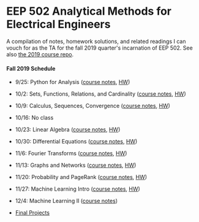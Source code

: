 # EEP 502 Analytical Methods for Electrical Engineers 
A compilation of notes, homework solutions, and related readings I can vouch for as the TA for the fall 2019 quarter's incarnation of EEP 502. See also [the 2019 course repo](https://github.com/klavins/EE502P).

#### Fall 2019 Schedule

- 9/25: Python for Analysis ([course notes](https://github.com/VictorCannestro/EEP502/blob/master/W1_Intro_to_Python/1_Python.ipynb), [HW](https://github.com/VictorCannestro/EEP502/blob/master/All_Solutions/HW_01_Python_Due_10_02_Solutions_Version1.ipynb))

- 10/2: Sets, Functions, Relations, and Cardinality ([course notes](https://github.com/VictorCannestro/EEP502/blob/master/W2_Sets_Functions_and_Relations/2_Preliminaries.ipynb), [HW](https://github.com/VictorCannestro/EEP502/blob/master/All_Solutions/HW_02_Python_Due_10_09_solutions.ipynb))

- 10/9: Calculus, Sequences, Convergence ([course notes](https://github.com/VictorCannestro/EEP502/blob/master/W3_Real_Analysis/3_Real_Analysis.ipynb), [HW](https://github.com/VictorCannestro/EEP502/blob/master/All_Solutions/HW_03_Reals_Due_10_23_Solutions.ipynb))

- 10/16: No class

- 10/23: Linear Algebra ([course notes](https://github.com/VictorCannestro/EEP502/blob/master/W4_Linear_Algebra/4_LinearAlgebra.ipynb), [HW](https://github.com/VictorCannestro/EEP502/blob/master/All_Solutions/HW_04_LinearAlgebra_Due_10_30_Solutions.ipynb))

- 10/30: Differential Equations ([course notes](https://github.com/VictorCannestro/EEP502/blob/master/W5_Differential_Equations/5_Diffeq.ipynb), [HW](https://github.com/VictorCannestro/EEP502/blob/master/All_Solutions/HW_05_DiffEq_Due_11_6_Solutions.ipynb))

- 11/6: Fourier Transforms ([course notes](https://github.com/VictorCannestro/EEP502/blob/master/W6_Fourier_Theory/6_Transforms.ipynb), [HW](https://github.com/VictorCannestro/EEP502/blob/master/All_Solutions/HW_06_Fourier_Due_11_13_Solutions.ipynb))

- 11/13: Graphs and Networks ([course notes](https://github.com/VictorCannestro/EEP502/blob/master/W7_Graphs_and_Networks/7_Graphs.ipynb), [HW](https://github.com/VictorCannestro/EEP502/blob/master/All_Solutions/HW_07_Graphs_Due_11_20_Solutions.ipynb))

- 11/20: Probability and PageRank ([course notes](https://github.com/VictorCannestro/EEP502/blob/master/W8_Probability/8_Probability.ipynb), [HW](https://github.com/VictorCannestro/EEP502/blob/master/All_Solutions/HW_08_Probability_Due_11_27_Solutions.ipynb))

- 11/27: Machine Learning Intro ([course notes](https://github.com/VictorCannestro/EEP502/blob/master/W9_Machine_Learning/9_ML1.ipynb), [HW](https://github.com/VictorCannestro/EEP502/blob/master/All_Solutions/HW_09_ML_Due_12_4_Solutions.ipynb))

- 12/4: Machine Learning II ([course notes](https://github.com/VictorCannestro/EEP502/blob/master/W10_Machine_Learning_2/9_ML2.ipynb))

- [Final Projects](https://github.com/VictorCannestro/EEP502/blob/master/All_Solutions/HW_10_Due_12_15_Solutions.ipynb)

